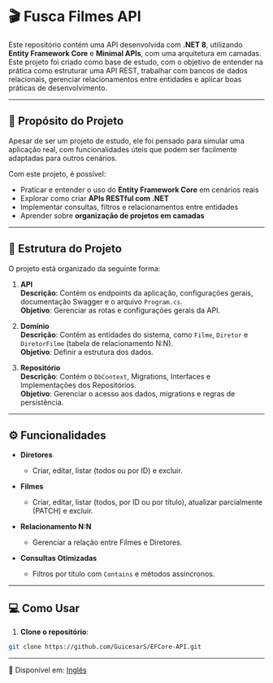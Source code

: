 # 🎬 Fusca Filmes API

Este repositório contém uma API desenvolvida com **.NET 8**, utilizando **Entity Framework Core** e **Minimal APIs**, com uma arquitetura em camadas.  
Este projeto foi criado como base de estudo, com o objetivo de entender na prática como estruturar uma API REST, trabalhar com bancos de dados relacionais, gerenciar relacionamentos entre entidades e aplicar boas práticas de desenvolvimento.

---

## 🎯 Propósito do Projeto

Apesar de ser um projeto de estudo, ele foi pensado para simular uma aplicação real, com funcionalidades úteis que podem ser facilmente adaptadas para outros cenários.

Com este projeto, é possível:

- Praticar e entender o uso do **Entity Framework Core** em cenários reais  
- Explorar como criar **APIs RESTful com .NET**  
- Implementar consultas, filtros e relacionamentos entre entidades  
- Aprender sobre **organização de projetos em camadas**  

---

## 🧱 Estrutura do Projeto

O projeto está organizado da seguinte forma:

1. **API**  
   **Descrição**: Contém os endpoints da aplicação, configurações gerais, documentação Swagger e o arquivo `Program.cs`.  
   **Objetivo**: Gerenciar as rotas e configurações gerais da API.

2. **Domínio**  
   **Descrição**: Contém as entidades do sistema, como `Filme`, `Diretor` e `DiretorFilme` (tabela de relacionamento N:N).  
   **Objetivo**: Definir a estrutura dos dados.

3. **Repositório**  
   **Descrição**: Contém o `DbContext`, Migrations, Interfaces e Implementações dos Repositórios.  
   **Objetivo**: Gerenciar o acesso aos dados, migrations e regras de persistência.

---

## ⚙️ Funcionalidades

- **Diretores**  
  - Criar, editar, listar (todos ou por ID) e excluir.

- **Filmes**  
  - Criar, editar, listar (todos, por ID ou por título), atualizar parcialmente (PATCH) e excluir.

- **Relacionamento N:N**  
  - Gerenciar a relação entre Filmes e Diretores.

- **Consultas Otimizadas**  
  - Filtros por título com `Contains` e métodos assíncronos.

---

## 💻 Como Usar

1. **Clone o repositório**:
```bash
git clone https://github.com/GuicesarS/EFCore-API.git
````

---

📄 Disponível em: [Inglês](README.md) 
